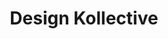 ---
title: Design Kollective
slug: design-kollective
categories: visual design
year: 2016
roles:
 - Product Design
 - Front-End Development
---